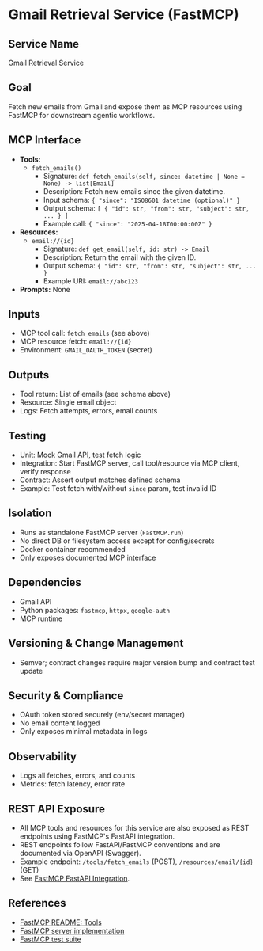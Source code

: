# Gmail Retrieval Service (FastMCP)

## Service Name
Gmail Retrieval Service

## Goal
Fetch new emails from Gmail and expose them as MCP resources using FastMCP for downstream agentic workflows.

## MCP Interface
- **Tools:**
  - `fetch_emails()`
    - Signature: `def fetch_emails(self, since: datetime | None = None) -> list[Email]`
    - Description: Fetch new emails since the given datetime.
    - Input schema: `{ "since": "ISO8601 datetime (optional)" }`
    - Output schema: `[ { "id": str, "from": str, "subject": str, ... } ]`
    - Example call: `{ "since": "2025-04-18T00:00:00Z" }`
- **Resources:**
  - `email://{id}`
    - Signature: `def get_email(self, id: str) -> Email`
    - Description: Return the email with the given ID.
    - Output schema: `{ "id": str, "from": str, "subject": str, ... }`
    - Example URI: `email://abc123`
- **Prompts:** None

## Inputs
- MCP tool call: `fetch_emails` (see above)
- MCP resource fetch: `email://{id}`
- Environment: `GMAIL_OAUTH_TOKEN` (secret)

## Outputs
- Tool return: List of emails (see schema above)
- Resource: Single email object
- Logs: Fetch attempts, errors, email counts

## Testing
- Unit: Mock Gmail API, test fetch logic
- Integration: Start FastMCP server, call tool/resource via MCP client, verify response
- Contract: Assert output matches defined schema
- Example: Test fetch with/without `since` param, test invalid ID

## Isolation
- Runs as standalone FastMCP server (`FastMCP.run`)
- No direct DB or filesystem access except for config/secrets
- Docker container recommended
- Only exposes documented MCP interface

## Dependencies
- Gmail API
- Python packages: `fastmcp`, `httpx`, `google-auth`
- MCP runtime

## Versioning & Change Management
- Semver; contract changes require major version bump and contract test update

## Security & Compliance
- OAuth token stored securely (env/secret manager)
- No email content logged
- Only exposes minimal metadata in logs

## Observability
- Logs all fetches, errors, and counts
- Metrics: fetch latency, error rate

## REST API Exposure
- All MCP tools and resources for this service are also exposed as REST endpoints using FastMCP's FastAPI integration.
- REST endpoints follow FastAPI/FastMCP conventions and are documented via OpenAPI (Swagger).
- Example endpoint: `/tools/fetch_emails` (POST), `/resources/email/{id}` (GET)
- See [FastMCP FastAPI Integration](../../fastmcp/README.md#fastapi-integration).

## References
- [FastMCP README: Tools](../../fastmcp/README.md#tools)
- [FastMCP server implementation](../../fastmcp/src/fastmcp/server/server.py)
- [FastMCP test suite](../../fastmcp/tests)
